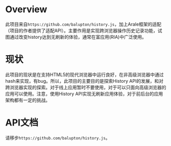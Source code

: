 Overview
========

此项目来自`https://github.com/balupton/history.js`，加上Arale框架的适配（项目的作者提供了适配API）。主要作用是实现跨浏览器操作历史记录功能，试图通过改变history达到无刷新的体验，通常在富应用(RIA)中广泛使用。

现状
====

此项目的现状是在支持HTML5的现代浏览器中运行良好，在非高级浏览器中通过hash来实现，有bug。所以，此项目的主要目的是探索History API的发展，和对跨浏览器实现的探索。对于线上应用暂时不要使用，对于可以只面向高级浏览器的应用可以使用。注意，使用History API实现无刷新应用体验，对于前后台的应用架构都有一定的挑战。

API文档
======

请移步`https://github.com/balupton/history.js`。
